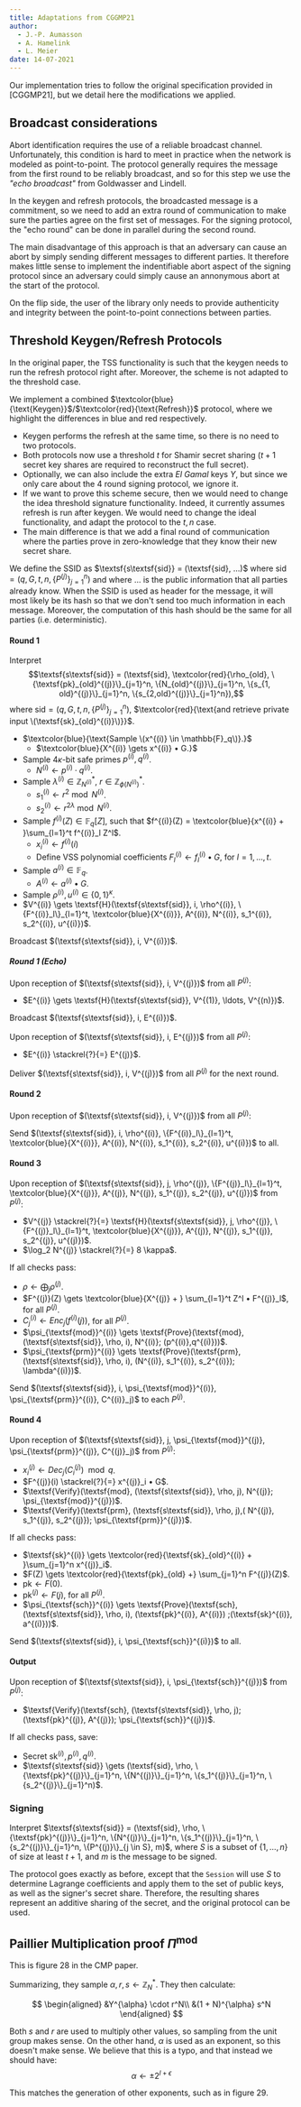 ```yaml
---
title: Adaptations from CGGMP21
author:
  - J.-P. Aumasson
  - A. Hamelink
  - L. Meier
date: 14-07-2021
---
```


Our implementation tries to follow the original specification provided in [CGGMP21], but we detail here the modifications we applied.

## Broadcast considerations

Abort identification requires the use of a reliable broadcast channel.
Unfortunately, this condition is hard to meet in practice when the network is modeled as point-to-point.
The protocol generally requires the message from the first round to be reliably broadcast, and so for this step we use the _"echo broadcast"_ from Goldwasser and Lindell.

In the keygen and refresh protocols, the broadcasted message is a commitment, so we need to add an extra round of communication to make sure the parties agree on the first set of messages.
For the signing protocol, the "echo round" can be done in parallel during the second round.

The main disadvantage of this approach is that an adversary can cause an abort by simply sending different messages to different parties.
It therefore makes little sense to implement the indentifiable abort aspect of the signing protocol since an adversary could simply cause an annonymous abort at the start of the protocol.

On the flip side, the user of the library only needs to provide authenticity and integrity between the point-to-point connections between parties.

## Threshold Keygen/Refresh Protocols

In the original paper, the TSS functionality is such that the keygen needs to run the refresh protocol right after.
Moreover, the scheme is not adapted to the threshold case.

We implement a combined $\textcolor{blue}{\text{Keygen}}$/$\textcolor{red}{\text{Refresh}}$ protocol, where we highlight the differences in blue and red respectively.

- Keygen performs the refresh at the same time, so there is no need to two protocols.
- Both protocols now use a threshold $t$ for Shamir secret sharing ($t+1$ secret key shares are required to reconstruct the full secret).
- Optionally, we can also include the extra _El Gamal_ keys $Y$, but since we only care about the 4 round signing protocol, we ignore it.
- If we want to prove this scheme secure, then we would need to change the idea threshold signature functionality. Indeed, it currently assumes refresh is run after keygen. We would need to change the ideal functionality, and adapt the protocol to the $t,n$ case.
- The main difference is that we add a final round of communication where the parties prove in zero-knowledge that they know their new secret share.

We define the SSID as $\textsf{s\textsf{sid}} = (\textsf{sid}, ...)$ where $\textsf{sid} = (q, G, t, n, \{P^{(j)}\}_{j=1}^n)$ and where $...$ is the public information that all parties already know.
When the SSID is used as header for the message, it will most likely be its hash so that we don't send too much information in each message.
Moreover, the computation of this hash should be the same for all parties (i.e. deterministic).

[comment]: <> (F^{&#40;i&#41;}&#40;Z&#41; \gets \left&#40;\sum\_{l=1}^t Z^l \cdot f^{&#40;i&#41;}\_l \right&#41; • G)

#### Round 1

Interpret
$$\textsf{s\textsf{sid}} = (\textsf{sid}, \textcolor{red}{\rho_{old}, \{\textsf{pk}_{old}^{(j)}\}_{j=1}^n, \{N_{old}^{(j)}\}_{j=1}^n, \{s_{1, old}^{(j)}\}_{j=1}^n, \{s_{2,old}^{(j)}\}_{j=1}^n}),$$
where $\textsf{sid} = (q, G, t, n, \{P^{(j)}\}_{j=1}^n)$,
$\textcolor{red}{\text{and retrieve private input \(\textsf{sk}_{old}^{(i)}\)}}$.

- $\textcolor{blue}{\text{Sample  \(x^{(i)} \in \mathbb{F}_q\)}.}$
  - $\textcolor{blue}{X^{(i)} \gets x^{(i)} • G.}$
- Sample $4\kappa$-bit safe primes $p^{(i)}, q^{(i)}$.
  - $N^{(i)} \gets p^{(i)}\cdot q^{(i)}$.
- Sample $\lambda^{(i)} \in \mathbb{Z}^*_{N^{(i)}}$, $r \in \mathbb{Z}^*_{\phi(N^{(i)})}$.
  - $s_1^{(i)} \gets r^{2} \bmod{N^{(i)}}$.
  - $s_2^{(i)} \gets r^{2\lambda} \bmod{N^{(i)}}$.
- Sample $f^{(i)}(Z) \in \mathbb{F}_q[Z]$, such that $f^{(i)}(Z) = \textcolor{blue}{x^{(i)} + }\sum_{l=1}^t f^{(i)}_l Z^l$.
  - $x_i^{(i)} \gets f^{(i)}(i)$
  - Define VSS polynomial coefficients $F^{(i)}_l \gets f^{(i)}_l • G$, for $l = 1, \ldots, t$.
- Sample $a^{(i)} \in \mathbb{F}_q$.
  - $A^{(i)} \gets a^{(i)} • G$.
- Sample $\rho^{(i)}, u^{(i)} \in \{0,1\}^\kappa$.
- $V^{(i)} \gets \textsf{H}(\textsf{s\textsf{sid}}, i, \rho^{(i)}, \{F^{(i)}_l\}_{l=1}^t, \textcolor{blue}{X^{(i)}}, A^{(i)}, N^{(i)}, s_1^{(i)}, s_2^{(i)}, u^{(i)})$.

Broadcast $(\textsf{s\textsf{sid}}, i, V^{(i)})$.

#### _Round 1 (Echo)_

Upon reception of $(\textsf{s\textsf{sid}}, i, V^{(j)})$ from all $P^{(j)}$:

- $E^{(i)} \gets \textsf{H}(\textsf{s\textsf{sid}}, V^{(1)}, \ldots, V^{(n)})$.

Broadcast $(\textsf{s\textsf{sid}}, i, E^{(i)})$.

Upon reception of $(\textsf{s\textsf{sid}}, i, E^{(j)})$ from all $P^{(j)}$:

- $E^{(i)} \stackrel{?}{=} E^{(j)}$.

Deliver $(\textsf{s\textsf{sid}}, i, V^{(j)})$ from all $P^{(j)}$ for the next round.

#### Round 2

Upon reception of $(\textsf{s\textsf{sid}}, i, V^{(j)})$ from all $P^{(j)}$:

Send $(\textsf{s\textsf{sid}}, i, \rho^{(i)}, \{F^{(i)}_l\}_{l=1}^t, \textcolor{blue}{X^{(i)}}, A^{(i)}, N^{(i)}, s_1^{(i)}, s_2^{(i)}, u^{(i)})$ to all.

#### Round 3

Upon reception of $(\textsf{s\textsf{sid}}, j, \rho^{(j)}, \{F^{(j)}_l\}_{l=1}^t, \textcolor{blue}{X^{(j)}}, A^{(j)}, N^{(j)}, s_1^{(j)}, s_2^{(j)}, u^{(j)})$ from $P^{(j)}$:

- $V^{(j)} \stackrel{?}{=} \textsf{H}(\textsf{s\textsf{sid}}, j, \rho^{(j)}, \{F^{(j)}_l\}_{l=1}^t, \textcolor{blue}{X^{(j)}}, A^{(j)}, N^{(j)}, s_1^{(j)}, s_2^{(j)}, u^{(j)})$.
- $\log_2 N^{(j)} \stackrel{?}{=} 8 \kappa$.

If all checks pass:

- $\rho \gets \bigoplus_j \rho^{(j)}$.
- $F^{(j)}(Z) \gets \textcolor{blue}{X^{(j)} + } \sum_{l=1}^t Z^l • F^{(j)}_l$, for all $P^{(j)}$.
- $C^{(i)}_j \gets Enc_j(f^{(i)}(j))$, for all $P^{(j)}$.
- $\psi_{\textsf{mod}}^{(i)} \gets \textsf{Prove}(\textsf{mod}, (\textsf{s\textsf{sid}}, \rho, i), N^{(i)}; (p^{(i)},q^{(i)}))$.
- $\psi_{\textsf{prm}}^{(i)} \gets \textsf{Prove}(\textsf{prm}, (\textsf{s\textsf{sid}}, \rho, i), (N^{(i)}, s_1^{(i)}, s_2^{(i)}); \lambda^{(i)})$.

Send $(\textsf{s\textsf{sid}}, i, \psi_{\textsf{mod}}^{(i)}, \psi_{\textsf{prm}}^{(i)}, C^{(i)}_j)$ to each $P^{(j)}$.

#### Round 4

Upon reception of $(\textsf{s\textsf{sid}}, j, \psi_{\textsf{mod}}^{(j)}, \psi_{\textsf{prm}}^{(j)}, C^{(j)}_j)$ from $P^{(j)}$:

- $x^{(j)}_i \gets Dec_j(C^{(j)}_i) \mod q$.
- $F^{(j)}(i) \stackrel{?}{=} x^{(j)}_i • G$.
- $\textsf{Verify}(\textsf{mod}, (\textsf{s\textsf{sid}}, \rho, j), N^{(j)}; \psi_{\textsf{mod}}^{(j)})$.
- $\textsf{Verify}(\textsf{prm}, (\textsf{s\textsf{sid}}, \rho, j),( N^{(j)}, s_1^{(j)}, s_2^{(j)}); \psi_{\textsf{prm}}^{(j)})$.

If all checks pass:

- $\textsf{sk}^{(i)} \gets  \textcolor{red}{\textsf{sk}_{old}^{(i)} + }\sum_{j=1}^n x^{(j)}_i$.
- $F(Z) \gets \textcolor{red}{\textsf{pk}_{old} +} \sum_{j=1}^n F^{(j)}(Z)$.
- $\textsf{pk} \gets F(0)$.
- $\textsf{pk}^{(j)} \gets F(j)$, for all $P^{(j)}$.
- $\psi_{\textsf{sch}}^{(i)} \gets \textsf{Prove}(\textsf{sch}, (\textsf{s\textsf{sid}}, \rho, i), (\textsf{pk}^{(i)}, A^{(i)}) ;(\textsf{sk}^{(i)}, a^{(i)}))$.

Send $(\textsf{s\textsf{sid}}, i, \psi_{\textsf{sch}}^{(i)})$ to all.

#### Output

Upon reception of $(\textsf{s\textsf{sid}}, i, \psi_{\textsf{sch}}^{(j)})$ from $P^{(j)}$:

- $\textsf{Verify}(\textsf{sch}, (\textsf{s\textsf{sid}}, \rho, j); (\textsf{pk}^{(j)}, A^{(j)}); \psi_{\textsf{sch}}^{(j)})$.

If all checks pass, save:

- Secret $\textsf{sk}^{(i)}, p^{(i)}, q^{(i)}$.
- $\textsf{s\textsf{sid}} \gets (\textsf{sid}, \rho, \{\textsf{pk}^{(j)}\}_{j=1}^n, \{N^{(j)}\}_{j=1}^n, \{s_1^{(j)}\}_{j=1}^n, \{s_2^{(j)}\}_{j=1}^n)$.

### Signing

Interpret $\textsf{s\textsf{sid}} = (\textsf{sid}, \rho, \{\textsf{pk}^{(j)}\}_{j=1}^n, \{N^{(j)}\}_{j=1}^n, \{s_1^{(j)}\}_{j=1}^n, \{s_2^{(j)}\}_{j=1}^n, \{P^{(j)}\}_{j \in S}, m)$,
where $S$ is a subset of $\{ 1, \ldots, n \}$ of size at least $t+1$, and $m$ is the message to be signed.

The protocol goes exactly as before, except that the `Session` will use $S$ to determine Lagrange coefficients and apply them to the set of public keys, as well as the signer's secret share.
Therefore, the resulting shares represent an additive sharing of the secret, and the original protocol can be used.

## Paillier Multiplication proof $\Pi^{\text{mod}}$

This is figure 28 in the CMP paper.

Summarizing, they sample $\alpha, r, s \leftarrow \mathbb{Z}_N^*$. They then calculate:

$$
\begin{aligned}
&Y^{\alpha} \cdot r^N\\
&(1 + N)^{\alpha} s^N
\end{aligned}
$$

Both $s$ and $r$ are used to multiply other values, so sampling from the
unit group makes sense. On the other hand, $\alpha$ is used as an exponent,
so this doesn't make sense. We believe that this is a typo, and that instead
we should have:
$$
\alpha \leftarrow \pm 2^{l + \epsilon}
$$

This matches the generation of other exponents, such as in figure 29.
